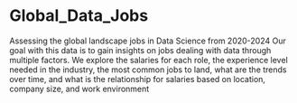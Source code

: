 # Global_Data_Jobs
Assessing the global landscape jobs in Data Science from 2020-2024
Our goal with this data is to gain insights on jobs dealing with data through multiple factors.
We explore the salaries for each role, the experience level needed in the industry, the most common jobs to land, what are the trends over time, and what is the relationship for salaries based on location, company size, and work environment
